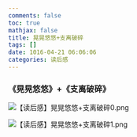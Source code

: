 ```yaml
---
comments: false
toc: true
mathjax: false
title: 晃晃悠悠+支离破碎
tags: []
date: 1016-04-21 06:06:06
categories: 读后感
---
```


### 《晃晃悠悠》+《支离破碎》

![【读后感】晃晃悠悠+支离破碎0.png](59533ae7e4eda.png)

![【读后感】晃晃悠悠+支离破碎1.png](59533ae7d948a.png)
